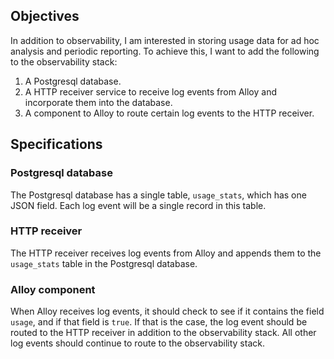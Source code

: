 ## Objectives

In addition to observability, I am interested in storing usage data for ad hoc analysis and periodic reporting. To achieve this, I want to add the following to the observability stack:

1. A Postgresql database.
2. A HTTP receiver service to receive log events from Alloy and incorporate them into the database.
3. A component to Alloy to route certain log events to the HTTP receiver.

## Specifications

### Postgresql database

The Postgresql database has a single table, `usage_stats`, which has one JSON field. Each log event will be a single record in this table.

### HTTP receiver

The HTTP receiver receives log events from Alloy and appends them to the `usage_stats` table in the Postgresql database.

### Alloy component

When Alloy receives log events, it should check to see if it contains the field `usage`, and if that field is `true`. If that is the case, the log event should be routed to the HTTP receiver in addition to the observability stack. All other log events should continue to route to the observability stack.